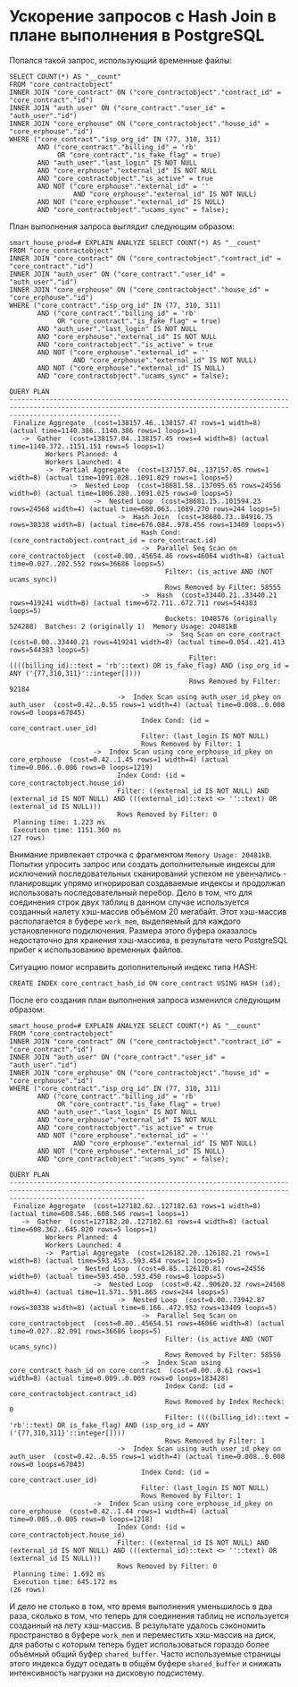 Ускорение запросов с Hash Join в плане выполнения в PostgreSQL
==============================================================

Попался такой запрос, использующий временные файлы:

    SELECT COUNT(*) AS "__count"
    FROM "core_contractobject"
    INNER JOIN "core_contract" ON ("core_contractobject"."contract_id" = "core_contract"."id")
    INNER JOIN "auth_user" ON ("core_contract"."user_id" = "auth_user"."id")
    INNER JOIN "core_erphouse" ON ("core_contractobject"."house_id" = "core_erphouse"."id")
    WHERE ("core_contract"."isp_org_id" IN (77, 310, 311)
           AND ("core_contract"."billing_id" = 'rb'
                OR "core_contract"."is_fake_flag" = true)
           AND "auth_user"."last_login" IS NOT NULL
           AND "core_erphouse"."external_id" IS NOT NULL
           AND "core_contractobject"."is_active" = true
           AND NOT ("core_erphouse"."external_id" = ''
                    AND "core_erphouse"."external_id" IS NOT NULL)
           AND NOT ("core_erphouse"."external_id" IS NULL)
           AND "core_contractobject"."ucams_sync" = false);

План выполнения запроса выглядит следующим образом:

    smart_house_prod=# EXPLAIN ANALYZE SELECT COUNT(*) AS "__count"
    FROM "core_contractobject"
    INNER JOIN "core_contract" ON ("core_contractobject"."contract_id" = "core_contract"."id")
    INNER JOIN "auth_user" ON ("core_contract"."user_id" = "auth_user"."id")
    INNER JOIN "core_erphouse" ON ("core_contractobject"."house_id" = "core_erphouse"."id")
    WHERE ("core_contract"."isp_org_id" IN (77, 310, 311)
           AND ("core_contract"."billing_id" = 'rb'
                OR "core_contract"."is_fake_flag" = true)
           AND "auth_user"."last_login" IS NOT NULL
           AND "core_erphouse"."external_id" IS NOT NULL
           AND "core_contractobject"."is_active" = true
           AND NOT ("core_erphouse"."external_id" = ''
                    AND "core_erphouse"."external_id" IS NOT NULL)
           AND NOT ("core_erphouse"."external_id" IS NULL)
           AND "core_contractobject"."ucams_sync" = false);
                                                                                   QUERY PLAN                                                                               
    ------------------------------------------------------------------------------------------------------------------------------------------------------------------------
     Finalize Aggregate  (cost=138157.46..138157.47 rows=1 width=8) (actual time=1140.386..1140.386 rows=1 loops=1)
       ->  Gather  (cost=138157.04..138157.45 rows=4 width=8) (actual time=1140.372..1151.151 rows=5 loops=1)
             Workers Planned: 4
             Workers Launched: 4
             ->  Partial Aggregate  (cost=137157.04..137157.05 rows=1 width=8) (actual time=1091.028..1091.029 rows=1 loops=5)
                   ->  Nested Loop  (cost=38681.58..137095.65 rows=24556 width=0) (actual time=1006.280..1091.025 rows=0 loops=5)
                         ->  Nested Loop  (cost=38681.15..101594.23 rows=24568 width=4) (actual time=680.063..1089.270 rows=244 loops=5)
                               ->  Hash Join  (cost=38680.73..84916.75 rows=30338 width=8) (actual time=676.084..978.456 rows=13409 loops=5)
                                     Hash Cond: (core_contractobject.contract_id = core_contract.id)
                                     ->  Parallel Seq Scan on core_contractobject  (cost=0.00..45654.46 rows=46064 width=8) (actual time=0.027..202.552 rows=36686 loops=5)
                                           Filter: (is_active AND (NOT ucams_sync))
                                           Rows Removed by Filter: 58555
                                     ->  Hash  (cost=33440.21..33440.21 rows=419241 width=8) (actual time=672.711..672.711 rows=544383 loops=5)
                                           Buckets: 1048576 (originally 524288)  Batches: 2 (originally 1)  Memory Usage: 20481kB
                                           ->  Seq Scan on core_contract  (cost=0.00..33440.21 rows=419241 width=8) (actual time=0.054..421.413 rows=544383 loops=5)
                                                 Filter: ((((billing_id)::text = 'rb'::text) OR is_fake_flag) AND (isp_org_id = ANY ('{77,310,311}'::integer[])))
                                                 Rows Removed by Filter: 92184
                               ->  Index Scan using auth_user_id_pkey on auth_user  (cost=0.42..0.55 rows=1 width=4) (actual time=0.008..0.008 rows=0 loops=67045)
                                     Index Cond: (id = core_contract.user_id)
                                     Filter: (last_login IS NOT NULL)
                                     Rows Removed by Filter: 1
                         ->  Index Scan using core_erphouse_id_pkey on core_erphouse  (cost=0.42..1.45 rows=1 width=4) (actual time=0.006..0.006 rows=0 loops=1219)
                               Index Cond: (id = core_contractobject.house_id)
                               Filter: ((external_id IS NOT NULL) AND (external_id IS NOT NULL) AND (((external_id)::text <> ''::text) OR (external_id IS NULL)))
                               Rows Removed by Filter: 0
     Planning time: 1.223 ms
     Execution time: 1151.360 ms
    (27 rows)

Внимание привлекает строчка с фрагментом `Memory Usage: 20481kB`. Попытки упросить запрос или создать дополнительные индексы для исключений последовательных сканирований успехом не увенчались - планировщик упрямо игнорировал создаваемые индексы и продолжал использовать последовательный перебор. Дело в том, что для соединения строк двух таблиц в данном случае используется созданный налету хэш-массив объёмом 20 мегабайт. Этот хэш-массив располагается в буфере `work_mem`, выделяемый для каждого установленного подключения. Размера этого буфера оказалось недостаточно для хранения хэш-массива, в результате чего PostgreSQL прибег к использованию временных файлов.

Ситуацию помог исправить дополнительный индекс типа HASH:

    CREATE INDEX core_contract_hash_id ON core_contract USING HASH (id);

После его создания план выполнения запроса изменился следующим образом:

    smart_house_prod=# EXPLAIN ANALYZE SELECT COUNT(*) AS "__count"
    FROM "core_contractobject"
    INNER JOIN "core_contract" ON ("core_contractobject"."contract_id" = "core_contract"."id")
    INNER JOIN "auth_user" ON ("core_contract"."user_id" = "auth_user"."id")
    INNER JOIN "core_erphouse" ON ("core_contractobject"."house_id" = "core_erphouse"."id")
    WHERE ("core_contract"."isp_org_id" IN (77, 310, 311)
           AND ("core_contract"."billing_id" = 'rb'
                OR "core_contract"."is_fake_flag" = true)
           AND "auth_user"."last_login" IS NOT NULL
           AND "core_erphouse"."external_id" IS NOT NULL
           AND "core_contractobject"."is_active" = true
           AND NOT ("core_erphouse"."external_id" = ''
                    AND "core_erphouse"."external_id" IS NOT NULL)
           AND NOT ("core_erphouse"."external_id" IS NULL)
           AND "core_contractobject"."ucams_sync" = false);
                                                                                      QUERY PLAN                                                                                  
    ------------------------------------------------------------------------------------------------------------------------------------------------------------------------------
     Finalize Aggregate  (cost=127182.62..127182.63 rows=1 width=8) (actual time=608.546..608.546 rows=1 loops=1)
       ->  Gather  (cost=127182.20..127182.61 rows=4 width=8) (actual time=608.362..645.020 rows=5 loops=1)
             Workers Planned: 4
             Workers Launched: 4
             ->  Partial Aggregate  (cost=126182.20..126182.21 rows=1 width=8) (actual time=593.453..593.454 rows=1 loops=5)
                   ->  Nested Loop  (cost=0.85..126120.81 rows=24556 width=0) (actual time=593.450..593.450 rows=0 loops=5)
                         ->  Nested Loop  (cost=0.42..90620.32 rows=24568 width=4) (actual time=11.571..591.865 rows=244 loops=5)
                               ->  Nested Loop  (cost=0.00..73942.87 rows=30338 width=8) (actual time=0.166..472.952 rows=13409 loops=5)
                                     ->  Parallel Seq Scan on core_contractobject  (cost=0.00..45654.51 rows=46066 width=8) (actual time=0.027..82.091 rows=36686 loops=5)
                                           Filter: (is_active AND (NOT ucams_sync))
                                           Rows Removed by Filter: 58556
                                     ->  Index Scan using core_contract_hash_id on core_contract  (cost=0.00..0.61 rows=1 width=8) (actual time=0.009..0.009 rows=0 loops=183428)
                                           Index Cond: (id = core_contractobject.contract_id)
                                           Rows Removed by Index Recheck: 0
                                           Filter: ((((billing_id)::text = 'rb'::text) OR is_fake_flag) AND (isp_org_id = ANY ('{77,310,311}'::integer[])))
                                           Rows Removed by Filter: 1
                               ->  Index Scan using auth_user_id_pkey on auth_user  (cost=0.42..0.55 rows=1 width=4) (actual time=0.008..0.008 rows=0 loops=67043)
                                     Index Cond: (id = core_contract.user_id)
                                     Filter: (last_login IS NOT NULL)
                                     Rows Removed by Filter: 1
                         ->  Index Scan using core_erphouse_id_pkey on core_erphouse  (cost=0.42..1.44 rows=1 width=4) (actual time=0.005..0.005 rows=0 loops=1218)
                               Index Cond: (id = core_contractobject.house_id)
                               Filter: ((external_id IS NOT NULL) AND (external_id IS NOT NULL) AND (((external_id)::text <> ''::text) OR (external_id IS NULL)))
                               Rows Removed by Filter: 0
     Planning time: 1.692 ms
     Execution time: 645.172 ms
    (26 rows)

И дело не столько в том, что время выполнения уменьшилось в два раза, сколько в том, что теперь для соединения таблиц не используется созданный на лету хэш-массив. В результате удалось сэкономить пространство в буфере `work_mem` и переместить хэш-массив на диск, для работы с которым теперь будет использоваться гораздо более объёмный общий буфер `shared_buffer`. Часто используемые страницы этого индекса будут оседать в общём буфере `shared_buffer` и снижать интенсивность нагрузки на дисковую подсистему.

